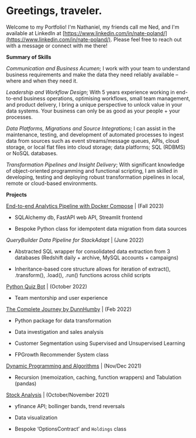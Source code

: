 # Greetings, traveler. 

Welcome to my Portfolio! I'm Nathaniel, my friends call me Ned, and I'm available at LinkedIn at [https://www.linkedin.com/in/nate-poland/](https://www.linkedin.com/in/nate-poland/). Please feel free to reach out with a message or connect with me there! 

**Summary of Skills**

*Communication and Business Acumen*; I work with your team to understand business requirements and make the data they need reliably available – where and when they need it. 

*Leadership and Workflow Design*; With 5 years experience working in end-to-end business operations, optimising workflows, small team management, and product delivery, I bring a unique perspective to unlock value in your data systems. Your business can only be as good as your people + your processes.

*Data Platforms, Migrations and Source Integrations*; I can assist in the maintenance, testing, and development of automated processes to ingest data from sources such as event streams/message queues, APIs, cloud storage, or local flat files into cloud storage; data platforms; SQL (RDBMS) or NoSQL databases. 
 
*Transformation Pipelines and Insight Delivery*; With significant knowledge of object-oriented programming and functional scripting, I am skilled in developing, testing and deploying robust transformation pipelines in local, remote or cloud-based environments. 

**Projects**

[End-to-end Analytics Pipeline with Docker Compose](https://github.com/np1919/DunnHumby) | (Fall 2023) 

 - SQLAlchemy db, FastAPI web API, Streamlit frontend
 
 - Bespoke Python class for idempotent data migration from data sources
 
_QueryBuilder Data Pipeline for StackAdapt_ | (June 2022)
 
 - Abstracted SQL wrapper for consolidated data extraction from 3 databases (Redshift daily + archive, MySQL accounts + campaigns)
 
 - Inheritance-based core structure allows for iteration of extract(), .transform(), .load(), .run() functions across child scripts

[Python Quiz Bot](https://github.com/np1919/Python-Quiz) | (October 2022)

 - Team mentorship and user experience

[The Complete Journey by DunnHumby](https://github.com/np1919/DTCJ) | (Feb 2022)

 - Python package for data transformation 
 
 - Data investigation and sales analysis
 
 - Customer Segmentation using Supervised and Unsupervised Learning
 
 - FPGrowth Recommender System class

[Dynamic Programming and Algorithms](https://github.com/np1919/Algorithms) | (Nov/Dec 2021)

 - Recursion (memoization, caching, function wrappers) and Tabulation (pandas)

[Stock Analysis](https://github.com/np1919/Stocks) | (October/November 2021)

 - yfinance API; bollinger bands, trend reversals
 
 - Data visualization
 
 - Bespoke ‘OptionsContract’ and `Holdings` class



